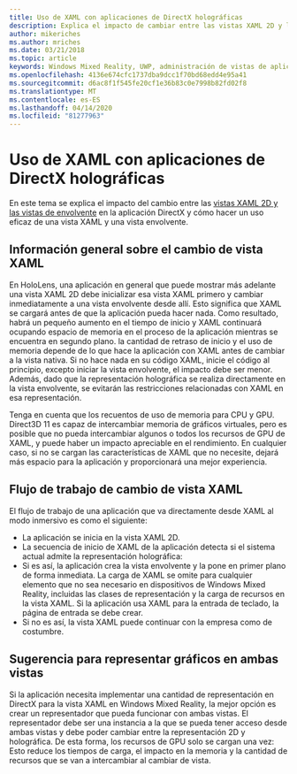 ```yaml
---
title: Uso de XAML con aplicaciones de DirectX holográficas
description: Explica el impacto de cambiar entre las vistas XAML 2D y las vistas de envolvente en la aplicación DirectX y cómo hacer un uso eficaz de una vista XAML y una vista envolvente.
author: mikeriches
ms.author: mriches
ms.date: 03/21/2018
ms.topic: article
keywords: Windows Mixed Reality, UWP, administración de vistas de aplicaciones, XAML, teclado, tutorial, DirectX
ms.openlocfilehash: 4136e674cfc1737dba9dcc1f70bd68edd4e95a41
ms.sourcegitcommit: d6ac8f1f545fe20cf1e36b83c0e7998b82fd02f8
ms.translationtype: MT
ms.contentlocale: es-ES
ms.lasthandoff: 04/14/2020
ms.locfileid: "81277963"
---
```

# <a name="using-xaml-with-holographic-directx-apps"></a>Uso de XAML con aplicaciones de DirectX holográficas

En este tema se explica el impacto del cambio entre las [vistas XAML 2D y las vistas de envolvente](app-views.md) en la aplicación DirectX y cómo hacer un uso eficaz de una vista XAML y una vista envolvente.

## <a name="xaml-view-switching-overview"></a>Información general sobre el cambio de vista XAML

En HoloLens, una aplicación en general que puede mostrar más adelante una vista XAML 2D debe inicializar esa vista XAML primero y cambiar inmediatamente a una vista envolvente desde allí. Esto significa que XAML se cargará antes de que la aplicación pueda hacer nada. Como resultado, habrá un pequeño aumento en el tiempo de inicio y XAML continuará ocupando espacio de memoria en el proceso de la aplicación mientras se encuentra en segundo plano. la cantidad de retraso de inicio y el uso de memoria depende de lo que hace la aplicación con XAML antes de cambiar a la vista nativa. Si no hace nada en su código XAML, inicie el código al principio, excepto iniciar la vista envolvente, el impacto debe ser menor. Además, dado que la representación holográfica se realiza directamente en la vista envolvente, se evitarán las restricciones relacionadas con XAML en esa representación.

Tenga en cuenta que los recuentos de uso de memoria para CPU y GPU. Direct3D 11 es capaz de intercambiar memoria de gráficos virtuales, pero es posible que no pueda intercambiar algunos o todos los recursos de GPU de XAML, y puede haber un impacto apreciable en el rendimiento. En cualquier caso, si no se cargan las características de XAML que no necesite, dejará más espacio para la aplicación y proporcionará una mejor experiencia.

## <a name="xaml-view-switching-workflow"></a>Flujo de trabajo de cambio de vista XAML

El flujo de trabajo de una aplicación que va directamente desde XAML al modo inmersivo es como el siguiente:
* La aplicación se inicia en la vista XAML 2D.
* La secuencia de inicio de XAML de la aplicación detecta si el sistema actual admite la representación holográfica:
* Si es así, la aplicación crea la vista envolvente y la pone en primer plano de forma inmediata. La carga de XAML se omite para cualquier elemento que no sea necesario en dispositivos de Windows Mixed Reality, incluidas las clases de representación y la carga de recursos en la vista XAML. Si la aplicación usa XAML para la entrada de teclado, la página de entrada se debe crear.
* Si no es así, la vista XAML puede continuar con la empresa como de costumbre.

## <a name="tip-for-rendering-graphics-across-both-views"></a>Sugerencia para representar gráficos en ambas vistas

Si la aplicación necesita implementar una cantidad de representación en DirectX para la vista XAML en Windows Mixed Reality, la mejor opción es crear un representador que pueda funcionar con ambas vistas. El representador debe ser una instancia a la que se pueda tener acceso desde ambas vistas y debe poder cambiar entre la representación 2D y holográfica. De esta forma, los recursos de GPU solo se cargan una vez: Esto reduce los tiempos de carga, el impacto en la memoria y la cantidad de recursos que se van a intercambiar al cambiar de vista.
